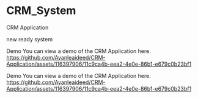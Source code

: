 # CRM_System
CRM Application

new ready system

Demo You can view a demo of the CRM Application here. https://github.com/Ayanleaideed/CRM-Application/assets/116397906/11c9ca4b-eea2-4e0e-86b1-e679c0b23bf1

Demo You can view a demo of the CRM Application here. https://github.com/Ayanleaideed/CRM-Application/assets/116397906/11c9ca4b-eea2-4e0e-86b1-e679c0b23bf1
